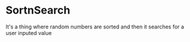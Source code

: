 # SortnSearch
It's a thing where random numbers are sorted and then it searches for a user inputed value
